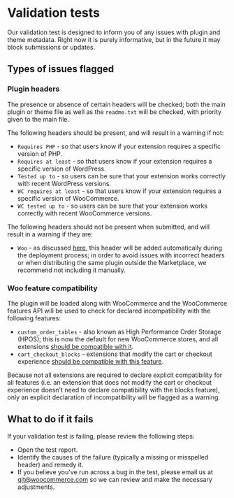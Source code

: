 # Validation tests

Our validation test is designed to inform you of any issues with plugin and theme metadata. Right now it is purely informative, but in the future it may block submissions or updates.

## Types of issues flagged

### Plugin headers

The presence or absence of certain headers will be checked; both the main plugin or theme file as well as the `readme.txt` will be checked, with priority given to the main file.

The following headers should be present, and will result in a warning if not:

- `Requires PHP` - so that users know if your extension requires a specific version of PHP.
- `Requires at least` - so that users know if your extension requires a specific version of WordPress.
- `Tested up to` - so users can be sure that your extension works correctly with recent WordPress versions.
- `WC requires at least` - so that users know if your extension requires a specific version of WooCommerce.
- `WC tested up to` - so users can be sure that your extension works correctly with recent WooCommerce versions.

The following headers should not be present when submitted, and will result in a warning if they are:

- `Woo` - as discussed [here](https://woocommerce.com/document/create-a-plugin/#section-14), this header will be added automatically during the deployment process; in order to avoid issues with incorrect headers or when distributing the same plugin outside the Marketplace, we recommend not including it manually.

### Woo feature compatibility

The plugin will be loaded along with WooCommerce and the WooCommerce features API will be used to check for declared incompatibility with the following features:

- `custom_order_tables` - also known as High Performance Order Storage (HPOS); this is now the default for new WooCommerce stores, and all extensions [should be compatible with it](https://developer.woocommerce.com/docs/hpos-extension-recipe-book/#2-supporting-high-performance-order-storage-in-your-extension).
- `cart_checkout_blocks` - extensions that modify the cart or checkout experience [should be compatible with this feature](https://developer.woocommerce.com/2023/11/06/faq-extending-cart-and-checkout-blocks/).

Because not all extensions are required to declare explicit compatibility for all features (i.e. an extension that does not modify the cart or checkout experience doesn't need to declare compatibility with the blocks feature), only an explicit declaration of incompatibility will be flagged as a warning.

## What to do if it fails

If your validation test is failing, please review the following steps:
- Open the test report.
- Identify the causes of the failure (typically a missing or misspelled header) and remedy it.
- If you believe you've run across a bug in the test, please email us at qit@woocommerce.com so we can review and make the necessary adjustments.
